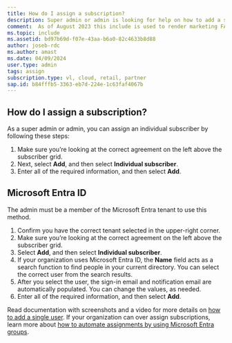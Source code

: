 ```yaml
---
title: How do I assign a subscription?
description: Super admin or admin is looking for help on how to add a single user.
comment:  As of August 2023 this include is used to render marketing FAQ content for VS Subscriptions in the following portals - VSCom, Manage, and My portals. It was not used for learn.microsoft.com content at that time. SMEs are Jose Becerra and Larissa Crawford of Red Door Collaborative and Angela Cao-Hong.
ms.topic: include
ms.assetid: bd97b69d-f07e-43aa-b6a0-82c4633b8d88
author: joseb-rdc
ms.author: amast
ms.date: 04/09/2024
user.type: admin
tags: assign
subscription.type: vl, cloud, retail, partner
sap.id: b84fffb5-3363-eb7d-224e-1c63faf4067b
---
```


## How do I assign a subscription?

As a super admin or admin, you can assign an individual subscriber by following these steps: 
1. Make sure you’re looking at the correct agreement on the left above the subscriber grid.
2. Next, select **Add**, and then select **Individual subscriber**.
3. Enter all of the required information, and then select **Add**.

## Microsoft Entra ID 

The admin must be a member of the Microsoft Entra tenant to use this method.

1. Confirm you have the correct tenant selected in the upper-right corner.
2. Make sure you’re looking at the correct agreement on the left above the subscriber grid.
3. Select **Add**, and then select **Individual subscriber**.
4. If your organization uses Microsoft Entra ID, the **Name** field acts as a search function to find people in your current directory. You can select the correct user from the search results.
5. After you select the user, the sign-in email and notification email are automatically populated. You can change the values, as needed.
6. Enter all of the required information, and then select **Add**.

Read documentation with screenshots and a video for more details on [how to add a single user](https://learn.microsoft.com/visualstudio/subscriptions/assign-license).
If your organization can over assign subscriptions, learn more about [how to automate assignments by using Microsoft Entra groups](https://learn.microsoft.com/visualstudio/subscriptions/assign-license-bulk).

